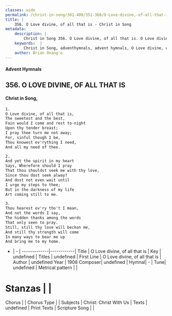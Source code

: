 ```yaml
---
classes: wide
permalink: /christ-in-song/301-400/351-360/O-Love-divine,-of-all-that-is/
title: |
    356. O Love divine, of all that is - Christ in Song
metadata:
    description: |
        Christ in Song 356. O Love divine, of all that is. O Love divine, of all that is, The sweetest and the best, Fain would I come and rest to-night Upon thy tender breast; I pray thee turn me not away; For, sinful though I be, Thou knowest ev'rything I need, And all my need of thee.
    keywords:  |
        Christ in Song, adventhymnals, advent hymnals, O Love divine, of all that is, O Love divine, of all that is. 
    author: Brian Onang'o
---
```


#### Advent Hymnals
## 356. O LOVE DIVINE, OF ALL THAT IS
####  Christ in Song,

```txt
1.
O Love divine, of all that is,
The sweetest and the best,
Fain would I come and rest to-night
Upon thy tender breast;
I pray thee turn me not away;
For, sinful though I be,
Thou knowest ev'rything I need,
And all my need of thee.

2.
And yet the spirit in my heart
Says, Wherefore should I pray
That thou shouldst seek me with thy love,
Since thou dost seek alway?
And dost not even wait until
I urge my steps to thee;
But in the darkness of my life
Art coming still to me.

3.
Thou hearest ev'ry tho't I mean,
And not the words I say,
The hidden thanks among the words
That only seen to pray.
Still, still thy love will beckon me,
And still thy strength will come
In many ways to bear me up
And bring me to my home.

```

- |   -  |
-------------|------------|
Title | O Love divine, of all that is |
Key | undefined |
Titles | undefined |
First Line | O Love divine, of all that is |
Author | undefined
Year | 1908
Composer| undefined |
Hymnal|  - |
Tune| undefined |
Metrical pattern | |
# Stanzas |  |
Chorus |  |
Chorus Type |  |
Subjects | Christ: Christ With Us |
Texts | undefined |
Print Texts | 
Scripture Song |  |
    
